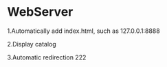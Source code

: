 # WebServer
1.Automatically add index.html, such as 127.0.0.1:8888  

2.Display catalog  

3.Automatic redirection
222
